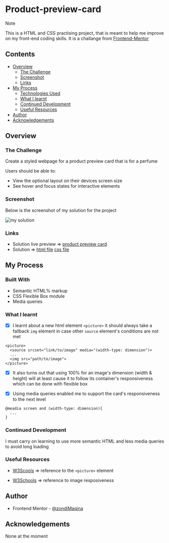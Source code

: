 # Product-preview-card

> [!NOTE]
> This is a HTML and CSS practising project, that is meant to help me improve on my front-end coding skills. It is a challange from [Frontend-Mentor](https://www.frontendmentor.io/challenges/product-preview-card-component-GO7UmttRfa)

## Contents

- [Overview](#overview)
  - [The Challenge](#the-challenge)
  - [Screenshot](#screenshot)
  - [Links](#links)
- [My Process](#my-process)
  - [Technologies Used](#built-with)
  - [What I learnt](#what-i-learnt)
  - [Continued Development](#continued-development)
  - [Useful Resources](#useful-resources)
- [Author](#author)
- [Acknowledgements](#acknowledgements)

## Overview

### The Challenge

Create a styled webpage for a product preview card that is for a perfume

Users should be able to:

- View the optional layout on their devices screen size
- See hover and focus states for interactive elements

### Screenshot

Below is the screenshot of my solution for the project

<img src="images/my_solution.png" alt="my solution">

### Links

- Solution live preview => [product preview card]()
- Solution => [html file]() [css file]()

## My Process

### Built With

- Semantic HTML% markup
- CSS Flexible Box module
- Media queries

### What I learnt

- [x]  I learnt about a new html element `<picture>` it should always take a fallback `img` element in case other `source` element's conditions are not met

```
<picture>
  <source srcset="link/to/image" media="(width-type: dimension")>
  ...
  <img src="path/to/image">
</picture>
```

- [x] It also turns out that using 100% for an image's dimension (width & height)  will at least cause it to follow its container's responsiveness which can be done with flexible box

- [x] Using media queries enabled me to support the card's responsiveness to the next level

```
@meadia screen and (width-type: dimension){
  ...
}
```

### Continued Development
I must carry on learning to use more semantic HTML and less media queries to avoid long loading

### Useful Resources

- [W3Scools](https://www.w3schools.com/html/html_images_picture.asp) => reference to the `<picture>` element

- [W3Schools](https://www.w3schoolscsom/css/css_rwd_images) => reference to image resposiveness
## Author

- Frontend Mentor - [@zondiMaqina](https://www.frontendmentor.io/profile/zondiMaqina)

## Acknowledgements

None at the moment